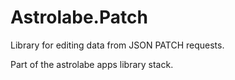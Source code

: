 # Astrolabe.Patch

Library for editing data from JSON PATCH requests.

Part of the astrolabe apps library stack.
